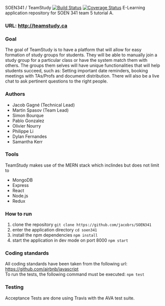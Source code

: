 SOEN341 / TeamStudy [![Build Status](https://travis-ci.org/jacobrs/SOEN341.svg?branch=master)](https://travis-ci.org/jacobrs/SOEN341) [![Coverage Status](https://coveralls.io/repos/github/jacobrs/SOEN341/badge.svg?branch=master)](https://coveralls.io/github/jacobrs/SOEN341?branch=master)
E-Learning application repository for SOEN 341 team 5 tutorial A.

### URL: http://teamstudy.ca

### Goal
The goal of TeamStudy is to have a platform that will allow for easy formation of study groups for students. They will be able to manually join a study group for a particular class or have the system match them with others. The groups them selves will have unique functionalities that will help students succeed, such as: Setting important date reminders, booking meetings with TAs/Profs and document distribution. There will also be a live chat to ask pertinent questions to the right people.

### Authors
* Jacob Gagné (Technical Lead)
* Martin Spasov (Team Lead)
* Simon Bourque
* Pablo Gonzalez
* Olivier Nourry
* Philippe Li
* Dylan Fernandes
* Samantha Kerr

### Tools
TeamStudy makes use of the MERN stack which inclindes but does not limit to
* MongoDB
* Express
* React
* Node.js
* Redux

### How to run
1) clone the repository `git clone https://github.com/jacobrs/SOEN341`
2) enter the application directory `cd soen341`
3) install the npm dependencies `npm install`
4) start the application in dev mode on port 8000 `npm start`

### Coding standards
All coding standards have been taken from the following url: https://github.com/airbnb/javascript<br>
To run the tests, the following command must be executed: `npm test`

### Testing
Acceptance Tests are done using Travis with the AVA test suite.
